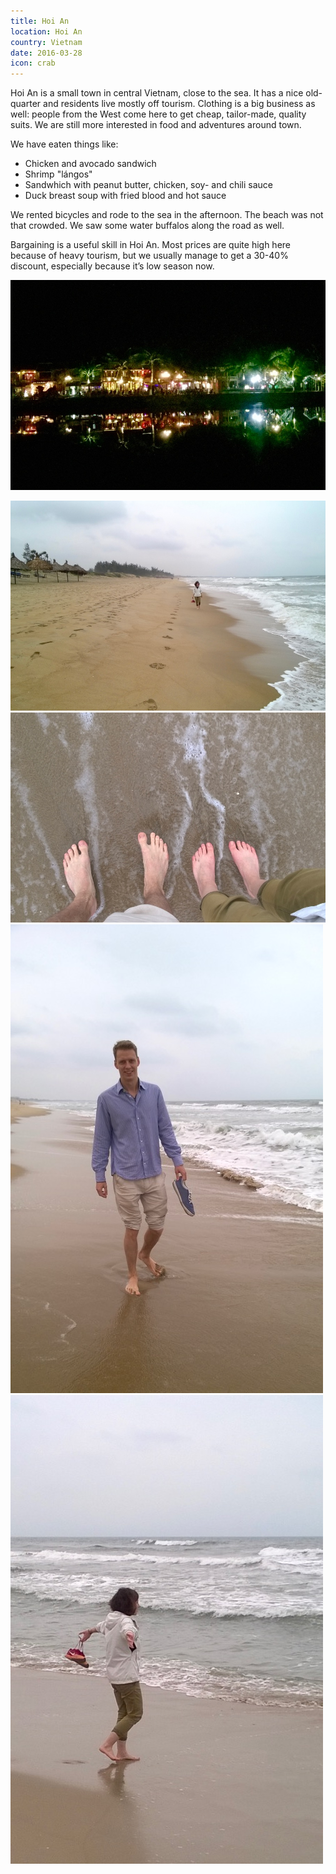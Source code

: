 ```yaml
---
title: Hoi An
location: Hoi An
country: Vietnam
date: 2016-03-28
icon: crab
---
```


Hoi An is a small town in central Vietnam, close to the sea. It has a nice old-quarter and residents live mostly off tourism. Clothing is a big business as well: people from the West come here to get cheap, tailor-made, quality suits. We are still more interested in food and adventures around town. 

We have eaten things like:
- Chicken and avocado sandwich
- Shrimp "lángos"
- Sandwhich with peanut butter, chicken, soy- and chili sauce
- Duck breast soup with fried blood and hot sauce

We rented bicycles and rode to the sea in the afternoon. The beach was not that crowded. We saw some water buffalos along the road as well.

Bargaining is a useful skill in Hoi An. Most prices are quite high here because of heavy tourism, but we usually manage to get a 30-40% discount, especially because it’s low season now.

![Hoi An night lights on the river bank](../../img/0328-1.jpg)

![seaside](../../img/0328-2.jpg)
![our feet in the sand](../../img/0328-3.jpg)
![Samu on the beach](../../img/0328-4.jpg)
![Eszter on the beach](../../img/0328-5.jpg)
